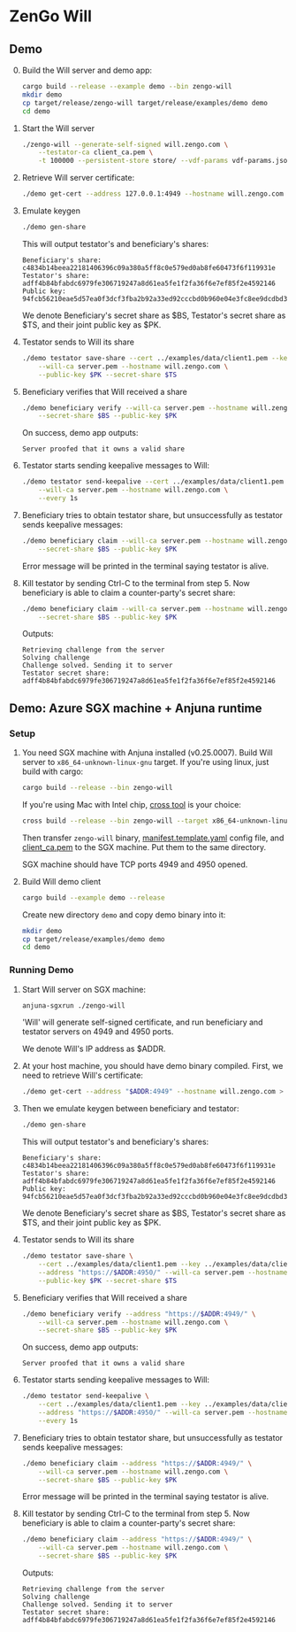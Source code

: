 # ZenGo Will

## Demo

0. Build the Will server and demo app:
   ```bash
   cargo build --release --example demo --bin zengo-will
   mkdir demo
   cp target/release/zengo-will target/release/examples/demo demo
   cd demo
   ```

1. Start the Will server
   ```bash
   ./zengo-will --generate-self-signed will.zengo.com \
       --testator-ca client_ca.pem \
       -t 100000 --persistent-store store/ --vdf-params vdf-params.json
   ```

1. Retrieve Will server certificate:
   ```bash
   ./demo get-cert --address 127.0.0.1:4949 --hostname will.zengo.com > server.pem
   ```

1. Emulate keygen
   ```bash
   ./demo gen-share
   ```

   This will output testator's and beneficiary's shares:
   ```text
   Beneficiary's share: c4834b14beea22181406396c09a380a5ff8c0e579ed0ab8fe60473f6f119931e
   Testator's share:    adff4b84bfabdc6979fe306719247a8d61ea5fe1f2fa36f6e7ef85f2e4592146
   Public key:          94fcb56210eae5d57ea0f3dcf3fba2b92a33ed92cccbd0b960e04e3fc8ee9dcdbd366492ee3c1b67849c76a93b5ecf59458302627bff1db670a386fa21b86008
   ```

   We denote Beneficiary's secret share as $BS, Testator's secret share as $TS, and their joint public key as $PK.

1. Testator sends to Will its share
   ```bash
   ./demo testator save-share --cert ../examples/data/client1.pem --key ../examples/data/client1.key \
       --will-ca server.pem --hostname will.zengo.com \
       --public-key $PK --secret-share $TS
   ```

1. Beneficiary verifies that Will received a share
   ```bash
   ./demo beneficiary verify --will-ca server.pem --hostname will.zengo.com \
       --secret-share $BS --public-key $PK
   ```

   On success, demo app outputs:
   ```text
   Server proofed that it owns a valid share
   ```

1. Testator starts sending keepalive messages to Will:
   ```bash
   ./demo testator send-keepalive --cert ../examples/data/client1.pem --key ../examples/data/client1.key \
       --will-ca server.pem --hostname will.zengo.com \
       --every 1s
   ```

1. Beneficiary tries to obtain testator share, but unsuccessfully as testator sends keepalive messages:
   ```bash
   ./demo beneficiary claim --will-ca server.pem --hostname will.zengo.com \
       --secret-share $BS --public-key $PK
   ```

   Error message will be printed in the terminal saying testator is alive.

1. Kill testator by sending Ctrl-C to the terminal from step 5. Now beneficiary is able to claim a counter-party's
   secret share:
   ```bash
   ./demo beneficiary claim --will-ca server.pem --hostname will.zengo.com \
       --secret-share $BS --public-key $PK
   ```

   Outputs:
   ```text
   Retrieving challenge from the server
   Solving challenge
   Challenge solved. Sending it to server
   Testator secret share: adff4b84bfabdc6979fe306719247a8d61ea5fe1f2fa36f6e7ef85f2e4592146
   ```

## Demo: Azure SGX machine + Anjuna runtime

### Setup

1. You need SGX machine with Anjuna installed (v0.25.0007).
   Build Will server to `x86_64-unknown-linux-gnu` target. If you're using linux, just build with cargo:
   ```bash
   cargo build --release --bin zengo-will
   ```

   If you're using Mac with Intel chip, [cross tool](https://github.com/rust-embedded/cross) is your choice:
   ```bash
   cross build --release --bin zengo-will --target x86_64-unknown-linux-gnu
   ```

   Then transfer `zengo-will` binary, [manifest.template.yaml](./manifest.template.yaml) config file, and
   [client_ca.pem](examples/data/client_ca.pem) to the SGX machine. Put them to the same directory.
   
   SGX machine should have TCP ports 4949 and 4950 opened.
   
1. Build Will demo client
   ```bash
   cargo build --example demo --release
   ```
   
   Create new directory `demo` and copy demo binary into it:
   ```bash
   mkdir demo
   cp target/release/examples/demo demo
   cd demo
   ```

### Running Demo
1. Start Will server on SGX machine:
   ```bash
   anjuna-sgxrun ./zengo-will
   ```
   
   'Will' will generate self-signed certificate, and run beneficiary and testator servers on 4949 and 4950 ports.

   We denote Will's IP address as $ADDR.

1. At your host machine, you should have demo binary compiled. First, we need to retrieve Will's certificate:
   ```bash
   ./demo get-cert --address "$ADDR:4949" --hostname will.zengo.com > server.pem
   ```

1. Then we emulate keygen between beneficiary and testator:
   ```bash
   ./demo gen-share
   ```

   This will output testator's and beneficiary's shares:
   ```text
   Beneficiary's share: c4834b14beea22181406396c09a380a5ff8c0e579ed0ab8fe60473f6f119931e
   Testator's share:    adff4b84bfabdc6979fe306719247a8d61ea5fe1f2fa36f6e7ef85f2e4592146
   Public key:          94fcb56210eae5d57ea0f3dcf3fba2b92a33ed92cccbd0b960e04e3fc8ee9dcdbd366492ee3c1b67849c76a93b5ecf59458302627bff1db670a386fa21b86008
   ```

   We denote Beneficiary's secret share as $BS, Testator's secret share as $TS, and their joint public key as $PK.

1. Testator sends to Will its share
   ```bash
   ./demo testator save-share \
       --cert ../examples/data/client1.pem --key ../examples/data/client1.key \
       --address "https://$ADDR:4950/" --will-ca server.pem --hostname will.zengo.com \
       --public-key $PK --secret-share $TS
   ```

1. Beneficiary verifies that Will received a share
   ```bash
   ./demo beneficiary verify --address "https://$ADDR:4949/" \
       --will-ca server.pem --hostname will.zengo.com \
       --secret-share $BS --public-key $PK
   ```

   On success, demo app outputs:
   ```text
   Server proofed that it owns a valid share
   ```

1. Testator starts sending keepalive messages to Will:
   ```bash
   ./demo testator send-keepalive \
       --cert ../examples/data/client1.pem --key ../examples/data/client1.key \
       --address "https://$ADDR:4950/" --will-ca server.pem --hostname will.zengo.com \
       --every 1s
   ```

1. Beneficiary tries to obtain testator share, but unsuccessfully as testator sends keepalive messages:
   ```bash
   ./demo beneficiary claim --address "https://$ADDR:4949/" \
       --will-ca server.pem --hostname will.zengo.com \
       --secret-share $BS --public-key $PK
   ```

   Error message will be printed in the terminal saying testator is alive.

1. Kill testator by sending Ctrl-C to the terminal from step 5. Now beneficiary is able to claim a counter-party's
   secret share:
   ```bash
   ./demo beneficiary claim --address "https://$ADDR:4949/" \
       --will-ca server.pem --hostname will.zengo.com \
       --secret-share $BS --public-key $PK
   ```

   Outputs:
   ```text
   Retrieving challenge from the server
   Solving challenge
   Challenge solved. Sending it to server
   Testator secret share: adff4b84bfabdc6979fe306719247a8d61ea5fe1f2fa36f6e7ef85f2e4592146
   ```
